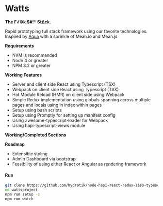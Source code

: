 # Watts
**The F√©k $#!† St∆ck.**

Rapid prototyping full stack framework using our favorite technologies. Inspired by [Aqua](https://github.com/jedireza/aqua) with a sprinkle of Mean.io and Mean.js

**Requirements**
* NVM is recommended
* Node 4 or greater
* NPM 3.2 or greater

**Working Features**
* Server and client side React using Typescript (TSX)
* Webpack on client side React using Typescript (TSX)
* Hot Module Reload (HMR) on client side using Webpack
* Simple Redux implementation using globals spanning across multiple pages and locals using in index within pages
* Setup using bash scripts
* Setup using Promptly for setting up manifest config
* Using awesome-typescript-loader for Webpack
* Using hapi-typescript-views module

**Working/Completed Sections**

**Roadmap**
* Extensible styling
* Admin Dashboard via bootstrap
* Feasibility of using either React or Angular as rendering framework

#### Run

```bash
git clone https://github.com/hydrotik/node-hapi-react-redux-sass-typescript-mongo-webpack-hmr-gulp.git wattsproject
cd wattsproject
npm run setup -s
npm run watch
```
